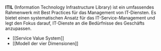 **ITIL** (Information Technology Infrastructure Library) ist ein umfassendes Rahmenwerk mit Best Practices für das Management von IT-Diensten. Es bietet einen systematischen Ansatz für das IT-Service-Management und legt den Fokus darauf, IT-Dienste an die Bedürfnisse des Geschäfts anzupassen. 
- [[Service Value System]]
- [[Modell der vier Dimensionen]]